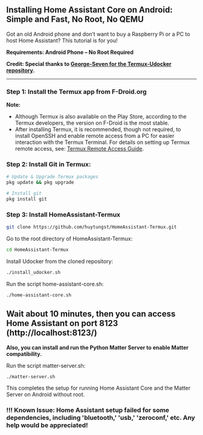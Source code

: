 ## Installing Home Assistant Core on Android: Simple and Fast, No Root, No QEMU

Got an old Android phone and don’t want to buy a Raspberry Pi or a PC to host Home Assistant? This tutorial is for you!

**Requirements: Android Phone – No Root Required**

**Credit: Special thanks to [George-Seven for the Termux-Udocker repository](https://github.com/George-Seven/Termux-Udocker).**

---

### Step 1: Install the Termux app from F-Droid.org

**Note:**
- Although Termux is also available on the Play Store, according to the Termux developers, the version on F-Droid is the most stable.
- After installing Termux, it is recommended, though not required, to install OpenSSH and enable remote access from a PC for easier interaction with the Termux Terminal. For details on setting up Termux remote access, see: [Termux Remote Access Guide](https://wiki.termux.com/wiki/Remote_Access).

### Step 2: Install Git in Termux:

```bash
# Update & Upgrade Termux packages
pkg update && pkg upgrade

# Install git
pkg install git
```

### Step 3: Install HomeAssistant-Termux


```bash
git clone https://github.com/huytungst/HomeAssistant-Termux.git
```

Go to the root directory of HomeAssistant-Termux:

```bash
cd HomeAssistant-Termux
```

Install Udocker from the cloned repository:

```bash
./install_udocker.sh
```

Run the script home-assistant-core.sh:

```bash
./home-assistant-core.sh
```

## Wait about 10 minutes, then you can access Home Assistant on port 8123 (http://localhost:8123/)

**Also, you can install and run the Python Matter Server to enable Matter compatibility.**


Run the script matter-server.sh:

```bash
./matter-server.sh
```

This completes the setup for running Home Assistant Core and the Matter Server on Android without root.

### !!! Known Issue: Home Assistant setup failed for some dependencies, including 'bluetooth,' 'usb,' 'zeroconf,' etc. Any help would be appreciated!